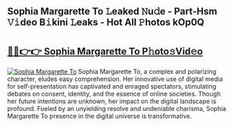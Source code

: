 ## Sophia Margarette To 𝙻eaked 𝙽u𝚍e - Part-Hsm 𝚅𝚒deo B𝚒kini 𝙻eaks - Hot All 𝙿hotos kOp0Q

# <h2><a href="http://ld2pmcr.urlbe.top/?page=Sophia+Margarette+To">🔗🔗👉👉 Sophia Margarette To P𝚑oto𝚜Vid𝚎o</a></h2>

[![Sophia Margarette To](https://i.imgur.com/eBuTRDB.gif)](http://ld2pmcr.urlbe.top/?page=Sophia+Margarette+To)
Sophia Margarette To, a complex and polarizing character, eludes easy comprehension. Her innovative use of digital media for self-presentation has captivated and enraged spectators, stimulating debates on consent, identity, and the essence of online societies. Though her future intentions are unknown, her impact on the digital landscape is profound. Fueled by an unyielding resolve and undeniable charisma, Sophia Margarette To presence in the digital universe is transformative.
